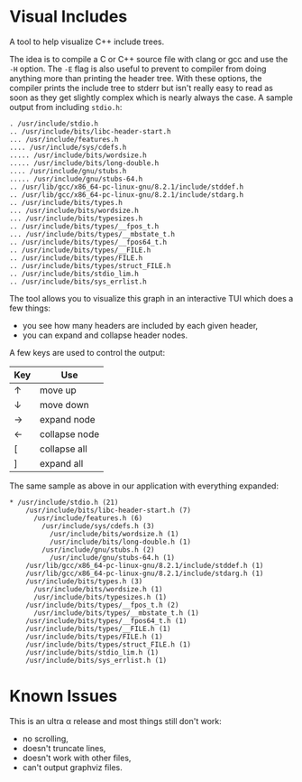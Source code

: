 # Visual Includes

A tool to help visualize C++ include trees.

The idea is to compile a C or C++ source file with clang or gcc and use the `-H`
option. The `-E` flag is also useful to prevent to compiler from doing anything
more than printing the header tree. With these options, the compiler prints the
include tree to stderr but isn't really easy to read as soon as they get
slightly complex which is nearly always the case. A sample output from including
`stdio.h`:

```
. /usr/include/stdio.h
.. /usr/include/bits/libc-header-start.h
... /usr/include/features.h
.... /usr/include/sys/cdefs.h
..... /usr/include/bits/wordsize.h
..... /usr/include/bits/long-double.h
.... /usr/include/gnu/stubs.h
..... /usr/include/gnu/stubs-64.h
.. /usr/lib/gcc/x86_64-pc-linux-gnu/8.2.1/include/stddef.h
.. /usr/lib/gcc/x86_64-pc-linux-gnu/8.2.1/include/stdarg.h
.. /usr/include/bits/types.h
... /usr/include/bits/wordsize.h
... /usr/include/bits/typesizes.h
.. /usr/include/bits/types/__fpos_t.h
... /usr/include/bits/types/__mbstate_t.h
.. /usr/include/bits/types/__fpos64_t.h
.. /usr/include/bits/types/__FILE.h
.. /usr/include/bits/types/FILE.h
.. /usr/include/bits/types/struct_FILE.h
.. /usr/include/bits/stdio_lim.h
.. /usr/include/bits/sys_errlist.h
```

The tool allows you to visualize this graph in an interactive TUI which does a
few things:

- you see how many headers are included by each given header,
- you can expand and collapse header nodes.

A few keys are used to control the output:

| Key | Use           |
| -   | -             |
| ↑   | move up       |
| ↓   | move down     |
| →   | expand node   |
| ←   | collapse node |
| [   | collapse all  |
| ]   | expand all    |

The same sample as above in our application with everything expanded:

```
* /usr/include/stdio.h (21)
    /usr/include/bits/libc-header-start.h (7)
      /usr/include/features.h (6)
        /usr/include/sys/cdefs.h (3)
          /usr/include/bits/wordsize.h (1)
          /usr/include/bits/long-double.h (1)
        /usr/include/gnu/stubs.h (2)
          /usr/include/gnu/stubs-64.h (1)
    /usr/lib/gcc/x86_64-pc-linux-gnu/8.2.1/include/stddef.h (1)
    /usr/lib/gcc/x86_64-pc-linux-gnu/8.2.1/include/stdarg.h (1)
    /usr/include/bits/types.h (3)
      /usr/include/bits/wordsize.h (1)
      /usr/include/bits/typesizes.h (1)
    /usr/include/bits/types/__fpos_t.h (2)
      /usr/include/bits/types/__mbstate_t.h (1)
    /usr/include/bits/types/__fpos64_t.h (1)
    /usr/include/bits/types/__FILE.h (1)
    /usr/include/bits/types/FILE.h (1)
    /usr/include/bits/types/struct_FILE.h (1)
    /usr/include/bits/stdio_lim.h (1)
    /usr/include/bits/sys_errlist.h (1)
```

# Known Issues

This is an ultra α release and most things still don't work:

- no scrolling,
- doesn't truncate lines,
- doesn't work with other files,
- can't output graphviz files.
